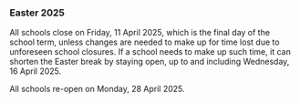 ###  Easter 2025

All schools close on Friday, 11 April 2025, which is the final day of the
school term, unless changes are needed to make up for time lost due to
unforeseen school closures. If a school needs to make up such time, it can
shorten the Easter break by staying open, up to and including Wednesday, 16
April 2025.

All schools re-open on Monday, 28 April 2025.
